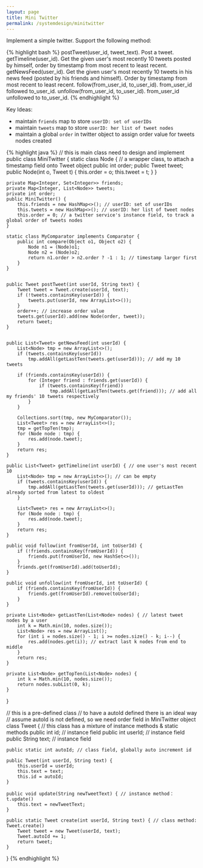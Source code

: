 ```yaml
---
layout: page
title: Mini Twitter
permalink: /systemdesign/minitwitter
---
```

Implement a simple twitter. Support the following method:

{% highlight bash %}
postTweet(user_id, tweet_text). Post a tweet.
getTimeline(user_id). Get the given user's most recently 10 tweets posted by himself, order by timestamp from most recent to least recent.
getNewsFeed(user_id). Get the given user's most recently 10 tweets in his news feed (posted by his friends and himself). Order by timestamp from most recent to least recent.
follow(from_user_id, to_user_id). from_user_id followed to_user_id.
unfollow(from_user_id, to_user_id). from_user_id unfollowed to to_user_id.
{% endhighlight %} 


Key Ideas:
- maintain `friends` map to store `userID: set of userIDs`
- maintain `tweets`  map to store `userID: her list of tweet nodes`
- maintain a global `order` in twitter object to assign order value for tweets nodes created

{% highlight java %}
// this is main class need to design and implement
public class MiniTwitter {
    static class Node { // a wrapper class, to attach a timestamp field onto Tweet object
        public int order;
        public Tweet tweet;
        public Node(int o, Tweet t) {
            this.order = o;
            this.tweet = t;
        }
    }

    private Map<Integer, Set<Integer>> friends;
    private Map<Integer, List<Node>> tweets;
    private int order;
    public MiniTwitter() {
        this.friends = new HashMap<>(); // userID: set of userIDs
        this.tweets = new HashMap<>(); // userID: her list of tweet nodes
        this.order = 0; // a twitter service's instance field, to track a global order of tweets nodes
    }

    static class MyComparator implements Comparator {
        public int compare(Object o1, Object o2) {
            Node n1 = (Node)o1;
            Node n2 = (Node)o2;
            return n1.order > n2.order ? -1 : 1; // timestamp larger first
        }
    }


    public Tweet postTweet(int userId, String text) {
        Tweet tweet = Tweet.create(userId, text);
        if (!tweets.containsKey(userId)) {
            tweets.put(userId, new ArrayList<>());
        }
        order++; // increase order value
        tweets.get(userId).add(new Node(order, tweet));
        return tweet;
    }


    public List<Tweet> getNewsFeed(int userId) {
        List<Node> tmp = new ArrayList<>();
        if (tweets.containsKey(userId))
            tmp.addAll(getLastTen(tweets.get(userId))); // add my 10 tweets

        if (friends.containsKey(userId)) {
            for (Integer friend : friends.get(userId)) {
                if (tweets.containsKey(friend))
                    tmp.addAll(getLastTen(tweets.get(friend))); // add all my friends' 10 tweets respectively
            }
        }

        Collections.sort(tmp, new MyComparator());
        List<Tweet> res = new ArrayList<>();
        tmp = getTopTen(tmp);
        for (Node node : tmp) {
            res.add(node.tweet);
        }
        return res;
    }

    public List<Tweet> getTimeline(int userId) { // one user's most recent 10
        List<Node> tmp = new ArrayList<>(); // can be empty
        if (tweets.containsKey(userId)) {
            tmp.addAll(getLastTen(tweets.get(userId))); // getLastTen already sorted from latest to oldest
        }

        List<Tweet> res = new ArrayList<>();
        for (Node node : tmp) {
            res.add(node.tweet);
        }
        return res;
    }

    public void follow(int fromUserId, int toUserId) {
        if (!friends.containsKey(fromUserId)) {
            friends.put(fromUserId, new HashSet<>());
        }
        friends.get(fromUserId).add(toUserId);
    }

    public void unfollow(int fromUserId, int toUserId) {
        if (friends.containsKey(fromUserId)) {
            friends.get(fromUserId).remove(toUserId);
        }
    }

    private List<Node> getLastTen(List<Node> nodes) { // latest tweet nodes by a user
        int k = Math.min(10, nodes.size());
        List<Node> res = new ArrayList();
        for (int i = nodes.size() - 1; i >= nodes.size() - k; i--) {
            res.add(nodes.get(i)); // extract last k nodes from end to middle
        }
        return res;
    }

    private List<Node> getTopTen(List<Node> nodes) {
        int k = Math.min(10, nodes.size());
        return nodes.subList(0, k);
    }
}

// this is a pre-defined class
// to have a autoId defined there is an ideal way
// assume autoId is not defined, so we need order field in MiniTwitter object
class Tweet {           // this class has a mixture of instance methods & static methods
    public int id;      // instance field
    public int userId; // instance field
    public String text; // instance field

    public static int autoId; // class field, globally auto increment id

    public Tweet(int userId, String text) {
        this.userId = userId;
        this.text = text;
        this.id = autoId;
    }

    public void update(String newTweetText) { // instance method：t.update()
        this.text = newTweetText;
    }

    public static Tweet create(int userId, String text) { // class method: Tweet.create()
        Tweet tweet = new Tweet(userId, text);
        Tweet.autoId += 1;
        return tweet;
    }
}
{% endhighlight %}